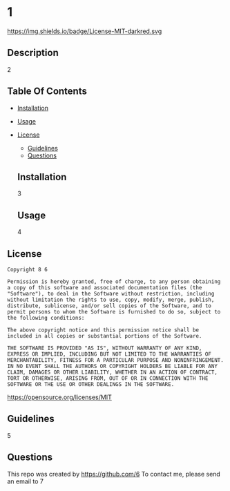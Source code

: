 
  
  # 1
  https://img.shields.io/badge/License-MIT-darkred.svg

  ## Description

  2

  ## Table Of Contents

  - [Installation](#installation)
  - [Usage](#usage)
  
- [License](#license)
  - [Guidelines](#guidelines)
  - [Questions](#questions)

  ## Installation

  3

  ## Usage

  4
  
## License
    Copyright 8 6

    Permission is hereby granted, free of charge, to any person obtaining a copy of this software and associated documentation files (the "Software"), to deal in the Software without restriction, including without limitation the rights to use, copy, modify, merge, publish, distribute, sublicense, and/or sell copies of the Software, and to permit persons to whom the Software is furnished to do so, subject to the following conditions:

    The above copyright notice and this permission notice shall be included in all copies or substantial portions of the Software.

    THE SOFTWARE IS PROVIDED "AS IS", WITHOUT WARRANTY OF ANY KIND, EXPRESS OR IMPLIED, INCLUDING BUT NOT LIMITED TO THE WARRANTIES OF MERCHANTABILITY, FITNESS FOR A PARTICULAR PURPOSE AND NONINFRINGEMENT. IN NO EVENT SHALL THE AUTHORS OR COPYRIGHT HOLDERS BE LIABLE FOR ANY CLAIM, DAMAGES OR OTHER LIABILITY, WHETHER IN AN ACTION OF CONTRACT, TORT OR OTHERWISE, ARISING FROM, OUT OF OR IN CONNECTION WITH THE SOFTWARE OR THE USE OR OTHER DEALINGS IN THE SOFTWARE.
    
https://opensource.org/licenses/MIT
  ## Guidelines

  5

  ## Questions

  This repo was created by https://github.com/6
  To contact me, please send an email to 7
